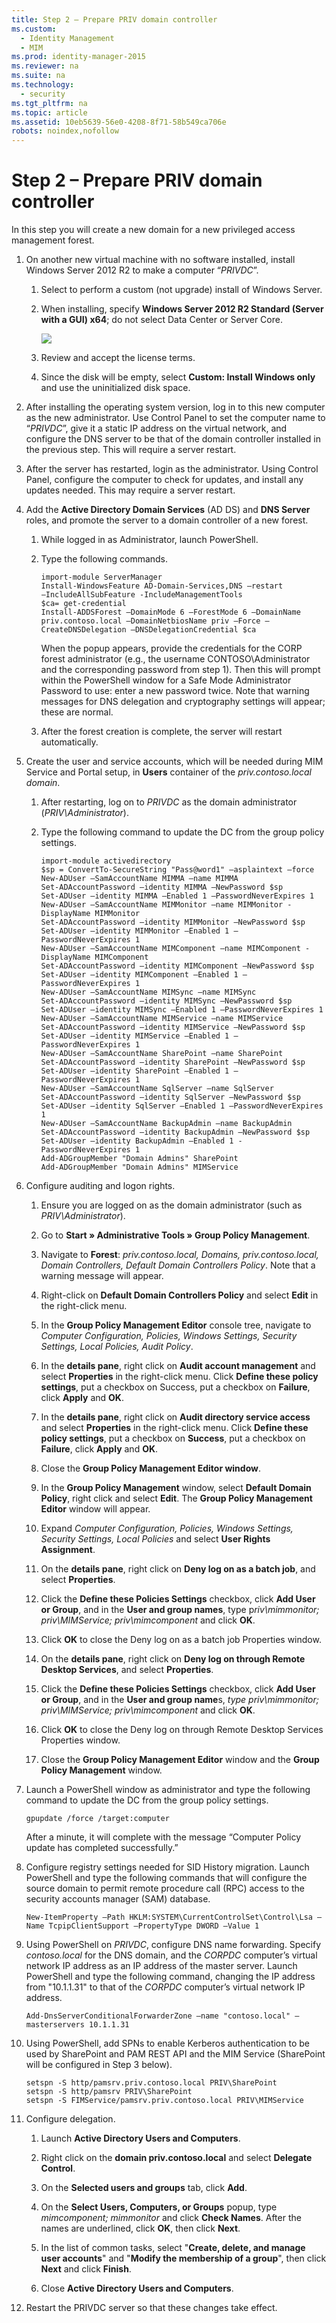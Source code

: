 ```yaml
---
title: Step 2 – Prepare PRIV domain controller
ms.custom:
  - Identity Management
  - MIM
ms.prod: identity-manager-2015
ms.reviewer: na
ms.suite: na
ms.technology:
  - security
ms.tgt_pltfrm: na
ms.topic: article
ms.assetid: 10eb5639-56e0-4208-8f71-58b549ca706e
robots: noindex,nofollow
---
```

# Step 2 – Prepare PRIV domain controller
In this step you will create a new domain for a new privileged access management forest.

1.  On another new virtual machine with no software installed, install Windows Server 2012 R2 to make a computer “*PRIVDC*”.

    1.  Select to perform a custom (not upgrade) install of Windows Server.

    2.  When installing, specify **Windows Server 2012 R2 Standard (Server with a GUI) x64**; do not select Data Center or Server Core.

        ![](./media/PAM_GS_Select_WS2012.png)

    3.  Review and accept the license terms.

    4.  Since the disk will be empty, select **Custom: Install Windows only** and use the uninitialized disk space.

2.  After installing the operating system version, log in to this new computer as the new administrator.  Use Control Panel to set the computer name to “*PRIVDC*”, give it a static IP address on the virtual network, and configure the DNS server to be that of the domain controller installed in the previous step.  This will require a server restart.

3.  After the server has restarted, login as the administrator. Using Control Panel, configure the computer to check for updates, and install any updates needed.  This may require a server restart.

4.  Add the **Active Directory Domain Services** (AD DS) and **DNS Server** roles, and promote the server to a domain controller of a new forest.

    1.  While logged in as Administrator, launch PowerShell.

    2.  Type the following commands.

        ```
        import-module ServerManager
        Install-WindowsFeature AD-Domain-Services,DNS –restart                            –IncludeAllSubFeature -IncludeManagementTools
        $ca= get-credential
        Install-ADDSForest –DomainMode 6 –ForestMode 6 –DomainName priv.contoso.local –DomainNetbiosName priv –Force –CreateDNSDelegation –DNSDelegationCredential $ca
        ```
        When the popup appears, provide the credentials for the CORP forest administrator (e.g., the username CONTOSO\Administrator and the corresponding password from step 1).  Then this will prompt within the PowerShell window for a Safe Mode Administrator Password to use: enter a new password twice.  Note that warning messages for DNS delegation and cryptography settings will appear; these are normal.

    3.  After the forest creation is complete, the server will restart automatically.

5.  Create the user and service accounts, which will be needed during MIM Service and Portal setup, in **Users** container of the *priv.contoso.local domain*.

    1.  After restarting, log on to *PRIVDC* as the domain administrator (*PRIV\Administrator*).

    2.  Type the following command to update the DC from the group policy settings.

        ```
        import-module activedirectory
        $sp = ConvertTo-SecureString "Pass@word1" –asplaintext –force
        New-ADUser –SamAccountName MIMMA –name MIMMA
        Set-ADAccountPassword –identity MIMMA –NewPassword $sp
        Set-ADUser –identity MIMMA –Enabled 1 –PasswordNeverExpires 1
        New-ADUser –SamAccountName MIMMonitor –name MIMMonitor -DisplayName MIMMonitor
        Set-ADAccountPassword –identity MIMMonitor –NewPassword $sp
        Set-ADUser –identity MIMMonitor –Enabled 1 –PasswordNeverExpires 1
        New-ADUser –SamAccountName MIMComponent –name MIMComponent -DisplayName MIMComponent
        Set-ADAccountPassword –identity MIMComponent –NewPassword $sp
        Set-ADUser –identity MIMComponent –Enabled 1 –PasswordNeverExpires 1
        New-ADUser –SamAccountName MIMSync –name MIMSync
        Set-ADAccountPassword –identity MIMSync –NewPassword $sp
        Set-ADUser –identity MIMSync –Enabled 1 –PasswordNeverExpires 1
        New-ADUser –SamAccountName MIMService –name MIMService
        Set-ADAccountPassword –identity MIMService –NewPassword $sp
        Set-ADUser –identity MIMService –Enabled 1 –PasswordNeverExpires 1
        New-ADUser –SamAccountName SharePoint –name SharePoint
        Set-ADAccountPassword –identity SharePoint –NewPassword $sp
        Set-ADUser –identity SharePoint –Enabled 1 –PasswordNeverExpires 1
        New-ADUser –SamAccountName SqlServer –name SqlServer
        Set-ADAccountPassword –identity SqlServer –NewPassword $sp
        Set-ADUser –identity SqlServer –Enabled 1 –PasswordNeverExpires 1
        New-ADUser –SamAccountName BackupAdmin –name BackupAdmin
        Set-ADAccountPassword –identity BackupAdmin –NewPassword $sp
        Set-ADUser –identity BackupAdmin –Enabled 1 -PasswordNeverExpires 1
        Add-ADGroupMember "Domain Admins" SharePoint
        Add-ADGroupMember "Domain Admins" MIMService
        ```

6.  Configure auditing and logon rights.

    1.  Ensure you are logged on as the domain administrator (such as *PRIV\Administrator*).

    2.  Go to **Start » Administrative Tools »  Group Policy Management**.

    3.  Navigate to **Forest**: *priv.contoso.local, Domains, priv.contoso.local, Domain Controllers, Default Domain Controllers Policy*. Note that a warning message will appear.

    4.  Right-click on **Default Domain Controllers Policy** and select **Edit** in the right-click menu.

    5.  In the **Group Policy Management Editor** console tree, navigate to *Computer Configuration, Policies, Windows Settings, Security Settings, Local Policies, Audit Policy*.

    6.  In the **details pane**, right click on **Audit account management** and select **Properties** in the right-click menu. Click **Define these policy settings**, put a checkbox on Success, put a checkbox on **Failure**, click **Apply** and **OK**.

    7.  In the **details pane**, right click on **Audit directory service access** and select **Properties** in the right-click menu. Click **Define these policy settings**, put a checkbox on **Success**, put a checkbox on **Failure**, click **Apply** and **OK**.

    8.  Close the **Group Policy Management Editor window**.

    9. In the **Group Policy Management** window, select **Default Domain Policy**, right click and select **Edit**. The **Group Policy Management Editor** window will appear.

    10. Expand *Computer Configuration, Policies, Windows Settings, Security Settings, Local Policies* and select **User Rights Assignment**.

    11. On the **details pane**, right click on **Deny log on as a batch job**, and select **Properties**.

    12. Click the **Define these Policies Settings** checkbox, click **Add User or Group**, and in the **User and group names**, type p*riv\mimmonitor; priv\MIMService; priv\mimcomponent* and click **OK**.

    13. Click **OK** to close the Deny log on as a batch job Properties window.

    14. On the **details pane**, right click on **Deny log on through Remote Desktop Services**, and select **Properties**.

    15. Click the **Define these Policies Settings** checkbox, click **Add User or Group**, and in the **User and group name**s, *type priv\mimmonitor; priv\MIMService; priv\mimcomponent* and click **OK**.

    16. Click **OK** to close the Deny log on through Remote Desktop Services Properties window.

    17. Close the **Group Policy Management Editor** window and the **Group Policy Management** window.

7.  Launch a PowerShell window as administrator and type the following command to update the DC from the group policy settings.

    ```
    gpupdate /force /target:computer
    ```
    After a minute, it will complete with the message “Computer Policy update has completed successfully.”

8.  Configure registry settings needed for SID History migration. Launch PowerShell and type the following commands that will configure the source domain to permit remote procedure call (RPC) access to the security accounts manager (SAM) database.

    ```
    New-ItemProperty –Path HKLM:SYSTEM\CurrentControlSet\Control\Lsa –Name TcpipClientSupport –PropertyType DWORD –Value 1
    ```

9. Using PowerShell on *PRIVDC*, configure DNS name forwarding.  Specify *contoso.local* for the DNS domain, and the *CORPDC* computer’s virtual network IP address as an IP address of the master server. Launch PowerShell and type the following command, changing the IP address from "10.1.1.31" to that of the *CORPDC* computer’s virtual network IP address.

    ```
    Add-DnsServerConditionalForwarderZone –name "contoso.local" –masterservers 10.1.1.31
    ```

10. Using PowerShell, add SPNs to enable Kerberos authentication to be used by SharePoint and PAM REST API and the MIM Service (SharePoint will be configured in Step 3 below).

    ```
    setspn -S http/pamsrv.priv.contoso.local PRIV\SharePoint
    setspn -S http/pamsrv PRIV\SharePoint
    setspn -S FIMService/pamsrv.priv.contoso.local PRIV\MIMService
    ```

11. Configure delegation.

    1.  Launch **Active Directory Users and Computers**.

    2.  Right click on the **domain priv.contoso.local** and select **Delegate Control**.

    3.  On the **Selected users and groups** tab, click **Add**.

    4.  On the **Select Users, Computers, or Groups** popup, type *mimcomponent; mimmonitor* and click **Check Names**.  After the names are underlined, click **OK**, then click **Next**.

    5.  In the list of common tasks, select "**Create, delete, and manage user accounts**" and "**Modify the membership of a group**", then click **Next** and click **Finish**.

    6.  Close **Active Directory Users and Computers**.

12. Restart the PRIVDC server so that these changes take effect.
